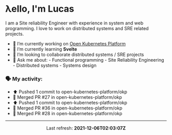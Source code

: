 # λello, I'm Lucas

I am a Site reliability Engineer with experience in system and web programming. I love to work on distributed systems and SRE related projects.

- 🔭 I’m currently working on [Open Kubernetes Platform](https://github.com/open-kubernetes-platform/okp)
- 🌱 I’m currently learning **Svelte**
- 👯 I’m looking to collaborate distributed systems / SRE projects
- 💬 Ask me about:
      - Functional programming
      - Site Reliability Engineering
      - Distributed systems
      - Systems design

### 🗣 My activity:

* ⬆️ Pushed 1 commit to open-kubernetes-platform/okp
* 🎉 Merged PR #27 in open-kubernetes-platform/okp
* ⬆️ Pushed 1 commit to open-kubernetes-platform/okp
* 🎉 Merged PR #36 in open-kubernetes-platform/okp
* 🎉 Merged PR #28 in open-kubernetes-platform/okp
---

<p align="center">
  Last refresh: 
  <b>2021-12-06T02:03:07Z</b>
</p>
